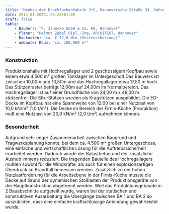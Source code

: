 ```yaml
---
title: "Neubau der Druckfarbenfabrik J+S, Hannoversche Straße 33, Sehnde/Höver (BA2)"
date: 2012-01-26T21:23:23+01:00
draft: false
table:
    - Bauherr: "F. Jänecke GmbH & Co. KG, Hannover"
    - Planer: "Helmut Zabel Dipl.-Ing. ARCHITEKT, Hannover"
    - Baukosten: "ca. € 12,0 Mio (Kostenschätzung)" 
    - umbauter Raum: "ca. 100.000 m³"
---
```


### Konstruktion
Produktionshalle mit Hochregallager und 2 geschossigem Kopfbau sowie einem etwa 4.500 m² großen Tanklager im Untergeschoß
Das Bauwerk ist zwischen 10,00m und 13,50m und das Hochregallager etwa 17,50 m hoch. Das Stützenraster beträgt 12,00m auf 24,00m im Normalbereich. Das Hochregallager ist auf einer Grundfläche von 24,00 m x 48,00 m stützenfrei. Die Stb.-Stützen wurden als Kragstützen ausgebildet. Die EG-Decke im Kopfbau hat eine Spannweite von 12,00 bei einer Nutzlast von 10,0 kN/m² (1,0 t/m²). Die Decke im Bereich der Firnis-Küche (Produktion) muß eine Nutzlast von 20,0 kN/m² (2,0 t/m²) aufnehmen können.

### Besonderheit
Aufgrund sehr enger Zusammenarbeit zwischen Baugrund und Tragwerksplanung konnte, bei dem ca. 4.500 m² großen Untergeschoss, eine einfache und wirtschaftliche Lösung für die Auftriebssicherheit erarbeitet werden. Dadurch wurde der Balastbeton und der zusätzliche Aushub immens reduziert.
Die tragenden Bauteile des Hochregallagers mußten sowohl für die Windkräfte, als auch für einen explosionsartigen Überdruck im Brandfall bemessen werden.
Zusätzlich zu der hohen Nutzlastforderung für die Arbeitsebene in der Firnis-Küche musste die Decke auf Grund der dynamischen Stoßlasten der Produktionsgeräte von der Hauptkonstruktion abgetrennt werden.
Weil das Produktionsgebäude in 2 Bauabschnitte aufgeteilt wurde, waren bei der statischen und konstruktiven Ausarbeitung die Übergänge zwischen BA 1 und BA 2 so auszubilden, dass eine einfache kraftschlüssige Anbindung gewährleistet wurde.